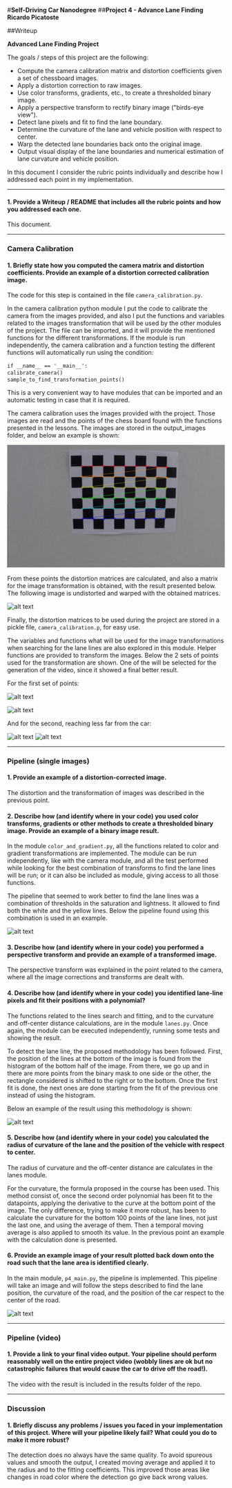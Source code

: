 #**Self-Driving Car Nanodegree** 
##**Project 4 - Advance Lane Finding** 
**Ricardo Picatoste**

##Writeup 

**Advanced Lane Finding Project**

The goals / steps of this project are the following:

* Compute the camera calibration matrix and distortion coefficients given a set of chessboard images.
* Apply a distortion correction to raw images.
* Use color transforms, gradients, etc., to create a thresholded binary image.
* Apply a perspective transform to rectify binary image ("birds-eye view").
* Detect lane pixels and fit to find the lane boundary.
* Determine the curvature of the lane and vehicle position with respect to center.
* Warp the detected lane boundaries back onto the original image.
* Output visual display of the lane boundaries and numerical estimation of lane curvature and vehicle position.

In this document I consider the rubric points individually and describe how I addressed each point in my implementation.  

---

#### 1. Provide a Writeup / README that includes all the rubric points and how you addressed each one. 
This document.

---

### Camera Calibration

#### 1. Briefly state how you computed the camera matrix and distortion coefficients. Provide an example of a distortion corrected calibration image.

The code for this step is contained in the file `camera_calibration.py`.  

In the camera calibration python module I put the code to calibrate the camera from the images provided, and also I put the functions and variables related to the images transformation that will be used by the other modules of the project. The file can be imported, and it will provide the mentioned functions for the different transformations. If the module is run independently, the camera calibration and a function testing the different functions will automatically run using the condition:

	if __name__ == '__main__':
    calibrate_camera()
    sample_to_find_transformation_points()   
 
This is a very convenient way to have modules that can be imported and an automatic testing in case that it is required.

The camera calibration uses the images provided with the project. Those images are read and the points of the chess board found with the functions presented in the lessons. The images are stored in the output_images folder, and below an example is shown:

![alt text](./output_images/corners_found9.jpg "Corners found example")

From these points the distortion matrices are calculated, and also a matrix for the image transformation is obtained, with the result presented below. The following image is undistorted and warped with the obtained matrices.

![alt text]('./output_images/example_undistort_and_unwarp.png')

Finally, the distortion matrices to be used during the project are stored in a pickle file, `camera_calibration.p`, for easy use.

The variables and functions what will be used for the image transformations when searching for the lane lines are also explored in this module. Helper functions are provided to transform the images. Below the 2 sets of points used for the transformation are shown. One of the will be selected for the generation of the video, since it showed a final better result. 

For the first set of points:

![alt text]('./output_images/example_image_transformation_1_1.png')

![alt text]('./output_images/example_image_transformation_1_2.png')
 
And for the second, reaching less far from the car:

![alt text]('./output_images/example_image_transformation_2_1.png')
![alt text]('./output_images/example_image_transformation_2_2.png')
 

---
### Pipeline (single images)

#### 1. Provide an example of a distortion-corrected image.

The distortion and the transformation of images was described in the previous point.

#### 2. Describe how (and identify where in your code) you used color transforms, gradients or other methods to create a thresholded binary image.  Provide an example of a binary image result.

In the module `color_and_gradient.py`, all the functions related to color and gradient transformations are implemented. The module can be run independently, like with the camera module, and all the test performed while looking for the best combination of transforms to find the lane lines will be run; or it can also be included as module, giving access to all those functions.

The pipeline that seemed to work better to find the lane lines was a combination of thresholds in the saturation and lightness. It allowed to find both the white and the yellow lines. Below the pipeline found using this combination is used in an example.

![alt text]('./output_images/color_pipeline_example.png')
 

#### 3. Describe how (and identify where in your code) you performed a perspective transform and provide an example of a transformed image.

The perspective transform was explained in the point related to the camera, where all the image corrections and transforms are dealt with.

#### 4. Describe how (and identify where in your code) you identified lane-line pixels and fit their positions with a polynomial?

The functions related to the lines search and fitting, and to the curvature and off-center distance calculations, are in the module `lanes.py`. Once again, the module can be executed independently, running some tests and showing the result. 

To detect the lane line, the proposed methodology has been followed. First, the position of the lines at the bottom of the image is found from the histogram of the bottom half of the image. From there, we go up and in there are more points from the binary mask to one side or the other, the rectangle considered is shifted to the right or to the bottom. Once the first fit is done, the next ones are done starting from the fit of the previous one instead of using the histogram. 

Below an example of the result using this methodology is shown: 

![alt text]('./output_images/detect_lane_pass_1.png')
 

#### 5. Describe how (and identify where in your code) you calculated the radius of curvature of the lane and the position of the vehicle with respect to center.

The radius of curvature and the off-center distance are calculates in the lanes module. 

For the curvature, the formula proposed in the course has been used. This method consist of, once the second order polynomial has been fit to the datapoints, applying the derivative to the curve at the bottom point of the image. The only difference, trying to make it more robust, has been to calculate the curvature for the bottom 100 points of the lane lines, not just the last one, and using the average of them. Then a temporal moving average is also applied to smooth its value. In the previous point an example with the calculation done is presented.

#### 6. Provide an example image of your result plotted back down onto the road such that the lane area is identified clearly.

In the main module, `p4_main.py`, the pipeline is implemented. This pipeline will take an image and will follow the steps described to find the lane position, the curvature of the road, and the position of the car respect to the center of the road.

![alt text]('./output_images/full_pipeline_example.png')

---

### Pipeline (video)

#### 1. Provide a link to your final video output.  Your pipeline should perform reasonably well on the entire project video (wobbly lines are ok but no catastrophic failures that would cause the car to drive off the road!).

The video with the result is included in the results folder of the repo.

---

### Discussion

#### 1. Briefly discuss any problems / issues you faced in your implementation of this project.  Where will your pipeline likely fail?  What could you do to make it more robust?

The detection does no always have the same quality. To avoid spureous values and smooth the output, I created moving average and applied it to the radius and to the fitting coefficients. This improved those areas like changes in road color where the detection go give back wrong values. 